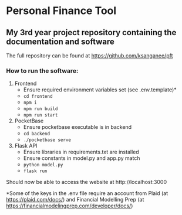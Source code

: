 # Personal Finance Tool

## My 3rd year project repository containing the documentation and software

The full repository can be found at https://github.com/ksanganee/pft

### How to run the software:

1. Frontend
   - Ensure required environment variables set (see .env.template)*
   - `cd frontend`
   - `npm i`
   - `npm run build`
   - `npm run start`
2. PocketBase
	- Ensure pocketbase executable is in backend
	- `cd backend`
	- `./pocketbase serve`
3. Flask API
	- Ensure libraries in requirements.txt are installed
	- Ensure constants in model.py and app.py match
	- `python model.py`
	- `flask run`

Should now be able to access the website at http://localhost:3000

*Some of the keys in the .env file require an account from Plaid (at https://plaid.com/docs/) and Financial Modelling Prep (at https://financialmodelingprep.com/developer/docs/)